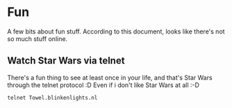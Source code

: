 # Fun

A few bits about fun stuff. According to this document, looks like there's not so much stuff online.

## Watch Star Wars via telnet

There's a fun thing to see at least once in your life, and that's Star Wars through the telnet protocol :D Even if i don't like Star Wars at all :-D

    telnet Towel.blinkenlights.nl
